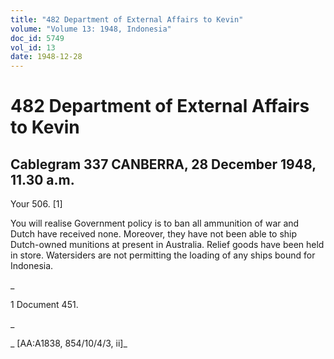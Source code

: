 ```yaml
---
title: "482 Department of External Affairs to Kevin"
volume: "Volume 13: 1948, Indonesia"
doc_id: 5749
vol_id: 13
date: 1948-12-28
---
```


# 482 Department of External Affairs to Kevin

## Cablegram 337 CANBERRA, 28 December 1948, 11.30 a.m.

Your 506. [1]

You will realise Government policy is to ban all ammunition of war and Dutch have received none. Moreover, they have not been able to ship Dutch-owned munitions at present in Australia. Relief goods have been held in store. Watersiders are not permitting the loading of any ships bound for Indonesia.

_

1 Document 451.

_

_ [AA:A1838, 854/10/4/3, ii]_
